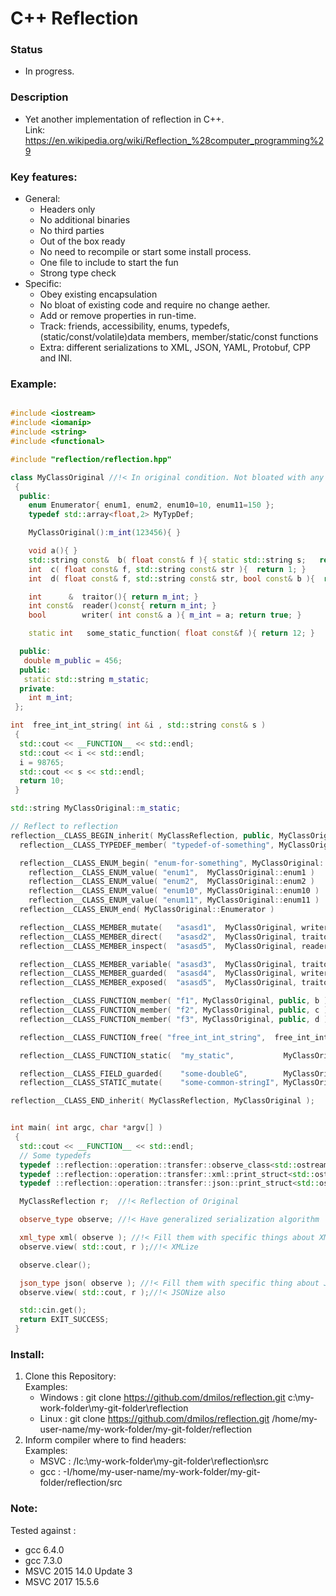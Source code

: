 # C++ Reflection

### Status
- In progress.

### Description
 - Yet another implementation of reflection in C++. \
   Link: https://en.wikipedia.org/wiki/Reflection_%28computer_programming%29

### Key features:
 - General:
    * Headers only
    * No additional binaries
    * No third parties
    * Out of the box ready
    * No need to recompile or start some install process.
    * One file to include to start the fun
    * Strong type check
 - Specific:
    * Obey existing encapsulation
    * No bloat of existing code and require no change aether.
    * Add or remove properties in run-time.
    * Track: friends, accessibility, enums, typedefs, (static/const/volatile)data members, member/static/const functions
    * Extra: different serializations to XML, JSON, YAML, Protobuf, CPP and INI.

### Example:
```c++

#include <iostream>
#include <iomanip>
#include <string>
#include <functional>

#include "reflection/reflection.hpp"

class MyClassOriginal //!< In original condition. Not bloated with any other code.
 {
  public:
    enum Enumerator{ enum1, enum2, enum10=10, enum11=150 };
    typedef std::array<float,2> MyTypDef;

    MyClassOriginal():m_int(123456){ }

    void a(){ }
    std::string const&  b( float const& f ){ static std::string s;   return s; }
    int  c( float const& f, std::string const& str ){  return 1; }
    int  d( float const& f, std::string const& str, bool const& b ){  return 1; }

    int      &  traitor(){ return m_int; }
    int const&  reader()const{ return m_int; }
    bool        writer( int const& a ){ m_int = a; return true; }

    static int   some_static_function( float const&f ){ return 12; }

  public:
   double m_public = 456;
  public:
   static std::string m_static;
  private:
    int m_int;
 };

int  free_int_int_string( int &i , std::string const& s )
 {
  std::cout << __FUNCTION__ << std::endl;
  std::cout << i << std::endl;
  i = 98765;
  std::cout << s << std::endl;
  return 10;
 }

std::string MyClassOriginal::m_static;

// Reflect to reflection
reflection__CLASS_BEGIN_inherit( MyClassReflection, public, MyClassOriginal )
  reflection__CLASS_TYPEDEF_member( "typedef-of-something", MyClassOriginal, public, MyTypDef );

  reflection__CLASS_ENUM_begin( "enum-for-something", MyClassOriginal::Enumerator );
    reflection__CLASS_ENUM_value( "enum1",  MyClassOriginal::enum1 )
    reflection__CLASS_ENUM_value( "enum2",  MyClassOriginal::enum2 )
    reflection__CLASS_ENUM_value( "enum10", MyClassOriginal::enum10 )
    reflection__CLASS_ENUM_value( "enum11", MyClassOriginal::enum11 )
  reflection__CLASS_ENUM_end( MyClassOriginal::Enumerator )

  reflection__CLASS_MEMBER_mutate(   "asasd1",  MyClassOriginal, writer   )//!< Access to member by using only writer
  reflection__CLASS_MEMBER_direct(   "asasd2",  MyClassOriginal, traitor  )//!< Access to member by using only traitor
  reflection__CLASS_MEMBER_inspect(  "asasd5",  MyClassOriginal, reader   )//!< Access to member by using only reader

  reflection__CLASS_MEMBER_variable( "asasd3",  MyClassOriginal, traitor, reader ) //!< Access to member by using traitor and reader
  reflection__CLASS_MEMBER_guarded(  "asasd4",  MyClassOriginal, writer, reader  ) //!< Access to member by using writer  and reader
  reflection__CLASS_MEMBER_exposed(  "asasd5",  MyClassOriginal, traitor, writer ) //!< Access to member by using traitor and writer

  reflection__CLASS_FUNCTION_member( "f1", MyClassOriginal, public, b ) //!< Member function
  reflection__CLASS_FUNCTION_member( "f2", MyClassOriginal, public, c ) //!< Member function
  reflection__CLASS_FUNCTION_member( "f3", MyClassOriginal, public, d ) //!< Member function

  reflection__CLASS_FUNCTION_free( "free_int_int_string",  free_int_int_string ) //!< Inject non-member function.

  reflection__CLASS_FUNCTION_static(  "my_static",           MyClassOriginal, public, some_static_function )

  reflection__CLASS_FIELD_guarded(    "some-doubleG",        MyClassOriginal, public, m_public   )
  reflection__CLASS_STATIC_mutate(    "some-common-stringI", MyClassOriginal, public, m_static   )

reflection__CLASS_END_inherit( MyClassReflection, MyClassOriginal );


int main( int argc, char *argv[] )
 {
  std::cout << __FUNCTION__ << std::endl;
  // Some typedefs
  typedef ::reflection::operation::transfer::observe_class<std::ostream> observe_type;
  typedef ::reflection::operation::transfer::xml::print_struct<std::ostream> xml_type;
  typedef ::reflection::operation::transfer::json::print_struct<std::ostream> json_type;

  MyClassReflection r;  //!< Reflection of Original

  observe_type observe; //!< Have generalized serialization algorithm

  xml_type xml( observe ); //!< Fill them with specific things about XML
  observe.view( std::cout, r );//!< XMLize

  observe.clear();

  json_type json( observe ); //!< Fill them with specific thing about JSON
  observe.view( std::cout, r );//!< JSONize also

  std::cin.get();
  return EXIT_SUCCESS;
 }

 ```
### Install:
1. Clone this Repository: \
  Examples:
    - Windows : git clone https://github.com/dmilos/reflection.git c:\my-work-folder\my-git-folder\reflection
    - Linux   : git clone https://github.com/dmilos/reflection.git /home/my-user-name/my-work-folder/my-git-folder/reflection
2. Inform compiler where to find headers: \
  Examples:
   - MSVC : /Ic:\my-work-folder\my-git-folder\reflection\src
   - gcc  : -I/home/my-user-name/my-work-folder/my-git-folder/reflection/src


### Note:
Tested against :
 - gcc 6.4.0
 - gcc 7.3.0
 - MSVC 2015 14.0 Update 3
 - MSVC 2017 15.5.6